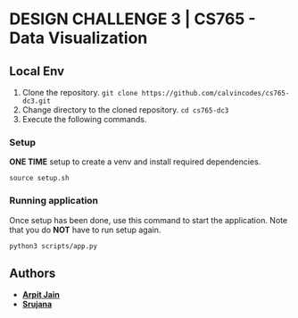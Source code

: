 # DESIGN CHALLENGE 3 | CS765 - Data Visualization

## Local Env

1. Clone the repository. `git clone https://github.com/calvincodes/cs765-dc3.git`
2. Change directory to the cloned repository. `cd cs765-dc3`
3. Execute the following commands.

### Setup

**ONE TIME** setup to create a venv and install required dependencies. 

`source setup.sh`

### Running application
Once setup has been done, use this command to start the application. Note that you do **NOT** have to run setup again.

`python3 scripts/app.py`

## Authors

* **[Arpit Jain](https://github.com/calvincodes)**
* **[Srujana](https://github.com/SrujanaN)**
